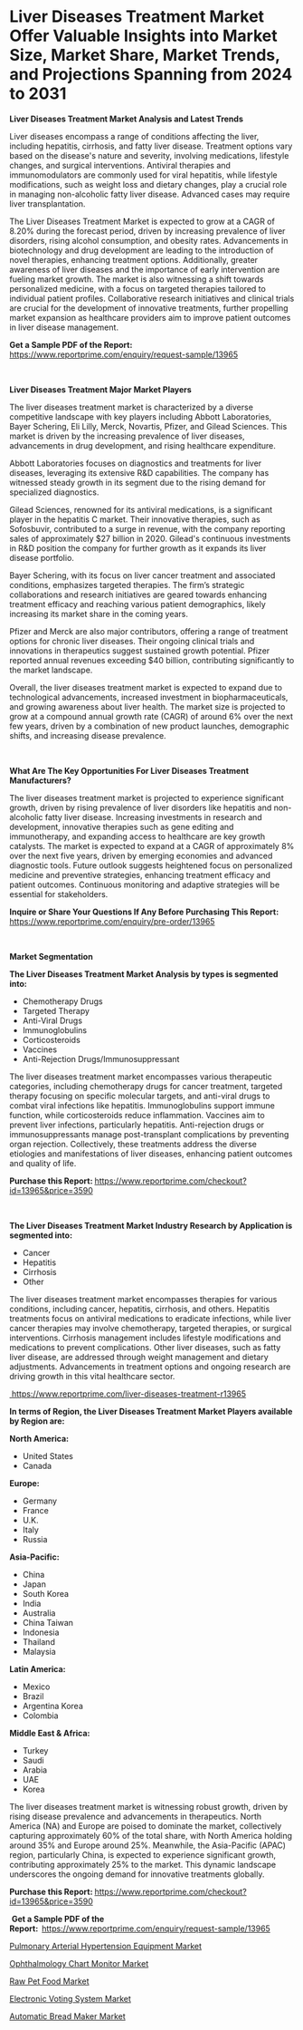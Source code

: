 <p><h1>Liver Diseases Treatment Market Offer Valuable Insights into Market Size, Market Share, Market Trends, and Projections Spanning from 2024 to 2031</h1></p><p><strong>Liver Diseases Treatment Market Analysis and Latest Trends</strong></p>
<p><p>Liver diseases encompass a range of conditions affecting the liver, including hepatitis, cirrhosis, and fatty liver disease. Treatment options vary based on the disease's nature and severity, involving medications, lifestyle changes, and surgical interventions. Antiviral therapies and immunomodulators are commonly used for viral hepatitis, while lifestyle modifications, such as weight loss and dietary changes, play a crucial role in managing non-alcoholic fatty liver disease. Advanced cases may require liver transplantation.</p><p>The Liver Diseases Treatment Market is expected to grow at a CAGR of 8.20% during the forecast period, driven by increasing prevalence of liver disorders, rising alcohol consumption, and obesity rates. Advancements in biotechnology and drug development are leading to the introduction of novel therapies, enhancing treatment options. Additionally, greater awareness of liver diseases and the importance of early intervention are fueling market growth. The market is also witnessing a shift towards personalized medicine, with a focus on targeted therapies tailored to individual patient profiles. Collaborative research initiatives and clinical trials are crucial for the development of innovative treatments, further propelling market expansion as healthcare providers aim to improve patient outcomes in liver disease management.</p></p>
<p><strong>Get a Sample PDF of the Report:&nbsp;</strong> <a href="https://www.reportprime.com/enquiry/request-sample/13965">https://www.reportprime.com/enquiry/request-sample/13965</a></p>
<p>&nbsp;</p>
<p><strong>Liver Diseases Treatment Major Market Players</strong></p>
<p><p>The liver diseases treatment market is characterized by a diverse competitive landscape with key players including Abbott Laboratories, Bayer Schering, Eli Lilly, Merck, Novartis, Pfizer, and Gilead Sciences. This market is driven by the increasing prevalence of liver diseases, advancements in drug development, and rising healthcare expenditure.</p><p>Abbott Laboratories focuses on diagnostics and treatments for liver diseases, leveraging its extensive R&D capabilities. The company has witnessed steady growth in its segment due to the rising demand for specialized diagnostics.</p><p>Gilead Sciences, renowned for its antiviral medications, is a significant player in the hepatitis C market. Their innovative therapies, such as Sofosbuvir, contributed to a surge in revenue, with the company reporting sales of approximately $27 billion in 2020. Gilead's continuous investments in R&D position the company for further growth as it expands its liver disease portfolio.</p><p>Bayer Schering, with its focus on liver cancer treatment and associated conditions, emphasizes targeted therapies. The firm’s strategic collaborations and research initiatives are geared towards enhancing treatment efficacy and reaching various patient demographics, likely increasing its market share in the coming years.</p><p>Pfizer and Merck are also major contributors, offering a range of treatment options for chronic liver diseases. Their ongoing clinical trials and innovations in therapeutics suggest sustained growth potential. Pfizer reported annual revenues exceeding $40 billion, contributing significantly to the market landscape.</p><p>Overall, the liver diseases treatment market is expected to expand due to technological advancements, increased investment in biopharmaceuticals, and growing awareness about liver health. The market size is projected to grow at a compound annual growth rate (CAGR) of around 6% over the next few years, driven by a combination of new product launches, demographic shifts, and increasing disease prevalence.</p></p>
<p>&nbsp;</p>
<p><strong>What Are The Key Opportunities For Liver Diseases Treatment Manufacturers?</strong></p>
<p><p>The liver diseases treatment market is projected to experience significant growth, driven by rising prevalence of liver disorders like hepatitis and non-alcoholic fatty liver disease. Increasing investments in research and development, innovative therapies such as gene editing and immunotherapy, and expanding access to healthcare are key growth catalysts. The market is expected to expand at a CAGR of approximately 8% over the next five years, driven by emerging economies and advanced diagnostic tools. Future outlook suggests heightened focus on personalized medicine and preventive strategies, enhancing treatment efficacy and patient outcomes. Continuous monitoring and adaptive strategies will be essential for stakeholders.</p></p>
<p><strong>Inquire or Share Your Questions If Any Before Purchasing This Report:</strong> <a href="https://www.reportprime.com/enquiry/pre-order/13965">https://www.reportprime.com/enquiry/pre-order/13965</a></p>
<p>&nbsp;</p>
<p><strong>Market Segmentation</strong></p>
<p><strong>The Liver Diseases Treatment Market Analysis by types is segmented into:</strong></p>
<p><ul><li>Chemotherapy Drugs</li><li>Targeted Therapy</li><li>Anti-Viral Drugs</li><li>Immunoglobulins</li><li>Corticosteroids</li><li>Vaccines</li><li>Anti-Rejection Drugs/Immunosuppressant</li></ul></p>
<p><p>The liver diseases treatment market encompasses various therapeutic categories, including chemotherapy drugs for cancer treatment, targeted therapy focusing on specific molecular targets, and anti-viral drugs to combat viral infections like hepatitis. Immunoglobulins support immune function, while corticosteroids reduce inflammation. Vaccines aim to prevent liver infections, particularly hepatitis. Anti-rejection drugs or immunosuppressants manage post-transplant complications by preventing organ rejection. Collectively, these treatments address the diverse etiologies and manifestations of liver diseases, enhancing patient outcomes and quality of life.</p></p>
<p><strong>Purchase this Report:&nbsp;</strong><a href="https://www.reportprime.com/checkout?id=13965&price=3590">https://www.reportprime.com/checkout?id=13965&price=3590</a></p>
<p>&nbsp;</p>
<p><strong>The Liver Diseases Treatment Market Industry Research by Application is segmented into:</strong></p>
<p><ul><li>Cancer</li><li>Hepatitis</li><li>Cirrhosis</li><li>Other</li></ul></p>
<p><p>The liver diseases treatment market encompasses therapies for various conditions, including cancer, hepatitis, cirrhosis, and others. Hepatitis treatments focus on antiviral medications to eradicate infections, while liver cancer therapies may involve chemotherapy, targeted therapies, or surgical interventions. Cirrhosis management includes lifestyle modifications and medications to prevent complications. Other liver diseases, such as fatty liver disease, are addressed through weight management and dietary adjustments. Advancements in treatment options and ongoing research are driving growth in this vital healthcare sector.</p></p>
<p><a href="https://www.reportprime.com/liver-diseases-treatment-r13965">&nbsp;https://www.reportprime.com/liver-diseases-treatment-r13965</a></p>
<p><strong>In terms of Region, the Liver Diseases Treatment Market Players available by Region are:</strong></p>
<p>
    <p> <strong> North America: </strong>
        <ul>
            <li>United States</li>
            <li>Canada</li>
        </ul>
        </p> 
    <p> <strong> Europe: </strong>
        <ul>
            <li>Germany</li>
            <li>France</li>
            <li>U.K.</li>
            <li>Italy</li>
            <li>Russia</li>
        </ul>
        </p> 
    <p> <strong> Asia-Pacific: </strong>
        <ul>
            <li>China</li>
            <li>Japan</li>
            <li>South Korea</li>
            <li>India</li>
            <li>Australia</li>
            <li>China Taiwan</li>
            <li>Indonesia</li>
            <li>Thailand</li>
            <li>Malaysia</li>
        </ul>
        </p> 
    <p> <strong> Latin America: </strong>
        <ul>
            <li>Mexico</li>
            <li>Brazil</li>
            <li>Argentina Korea</li>
            <li>Colombia</li>
        </ul>
        </p> 
    <p> <strong> Middle East & Africa: </strong>
        <ul>
            <li>Turkey</li>
            <li>Saudi</li>
            <li>Arabia</li>
            <li>UAE</li>
            <li>Korea</li>
        </ul>
    </p>
    </p>
<p><p>The liver diseases treatment market is witnessing robust growth, driven by rising disease prevalence and advancements in therapeutics. North America (NA) and Europe are poised to dominate the market, collectively capturing approximately 60% of the total share, with North America holding around 35% and Europe around 25%. Meanwhile, the Asia-Pacific (APAC) region, particularly China, is expected to experience significant growth, contributing approximately 25% to the market. This dynamic landscape underscores the ongoing demand for innovative treatments globally.</p></p>
<p><strong>Purchase this Report: </strong><a href="https://www.reportprime.com/checkout?id=13965&price=3590">https://www.reportprime.com/checkout?id=13965&price=3590</a></p>
<p>&nbsp;<strong>Get a Sample PDF of the Report:&nbsp;&nbsp;</strong><a href="https://www.reportprime.com/enquiry/request-sample/13965">https://www.reportprime.com/enquiry/request-sample/13965</a></p>
<p><strong></strong></p>
<p><p><a href="https://medium.com/@kaceyrath00/the-global-pulmonary-arterial-hypertension-equipment-market-is-projected-to-experience-an-annual-a9e60615d8a2">Pulmonary Arterial Hypertension Equipment Market</a></p><p><a href="https://issuu.com/reportprime-2/docs/ophthalmology-chart-monitor-market-_3c47d7a14728a1">Ophthalmology Chart Monitor Market</a></p><p><a href="https://www.linkedin.com/pulse/booming-raw-pet-food-market-sector-analysis-growth-projections-ac3ef?trackingId=aWfmgId6R0SuqL6btKcIuA%3D%3D">Raw Pet Food Market</a></p><p><a href="https://medium.com/@kaceyrath00/the-electronic-voting-system-market-insights-report-offers-an-in-depth-and-thorough-analysis-of-cd0372fa3852">Electronic Voting System Market</a></p><p><a href="https://www.linkedin.com/pulse/what-factors-influence-automatic-bread-maker-market-coming-rbaxf?trackingId=X99dRUxzQQ%2BktH6qXMqtKw%3D%3D">Automatic Bread Maker Market</a></p></p>